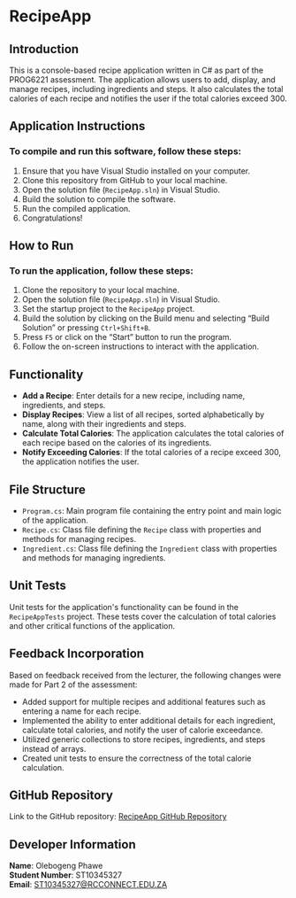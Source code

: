 # RecipeApp

## Introduction
This is a console-based recipe application written in C# as part of the PROG6221 assessment. The application allows users to add, display, and manage recipes, including ingredients and steps. It also calculates the total calories of each recipe and notifies the user if the total calories exceed 300.

## Application Instructions

### To compile and run this software, follow these steps:
1. Ensure that you have Visual Studio installed on your computer.
2. Clone this repository from GitHub to your local machine.
3. Open the solution file (`RecipeApp.sln`) in Visual Studio.
4. Build the solution to compile the software.
5. Run the compiled application.
6. Congratulations!

## How to Run

### To run the application, follow these steps:
1. Clone the repository to your local machine.
2. Open the solution file (`RecipeApp.sln`) in Visual Studio.
3. Set the startup project to the `RecipeApp` project.
4. Build the solution by clicking on the Build menu and selecting “Build Solution” or pressing `Ctrl+Shift+B`.
5. Press `F5` or click on the “Start” button to run the program.
6. Follow the on-screen instructions to interact with the application.

## Functionality
- **Add a Recipe**: Enter details for a new recipe, including name, ingredients, and steps.
- **Display Recipes**: View a list of all recipes, sorted alphabetically by name, along with their ingredients and steps.
- **Calculate Total Calories**: The application calculates the total calories of each recipe based on the calories of its ingredients.
- **Notify Exceeding Calories**: If the total calories of a recipe exceed 300, the application notifies the user.

## File Structure
- `Program.cs`: Main program file containing the entry point and main logic of the application.
- `Recipe.cs`: Class file defining the `Recipe` class with properties and methods for managing recipes.
- `Ingredient.cs`: Class file defining the `Ingredient` class with properties and methods for managing ingredients.

## Unit Tests
Unit tests for the application's functionality can be found in the `RecipeAppTests` project. These tests cover the calculation of total calories and other critical functions of the application.

## Feedback Incorporation
Based on feedback received from the lecturer, the following changes were made for Part 2 of the assessment:
- Added support for multiple recipes and additional features such as entering a name for each recipe.
- Implemented the ability to enter additional details for each ingredient, calculate total calories, and notify the user of calorie exceedance.
- Utilized generic collections to store recipes, ingredients, and steps instead of arrays.
- Created unit tests to ensure the correctness of the total calorie calculation.

## GitHub Repository
Link to the GitHub repository: [RecipeApp GitHub Repository](https://github.com/st10345327/recipe-app)

## Developer Information
**Name**: Olebogeng Phawe  
**Student Number**: ST10345327  
**Email**: [ST10345327@RCCONNECT.EDU.ZA](mailto:ST10345327@RCCONNECT.EDU.ZA)

